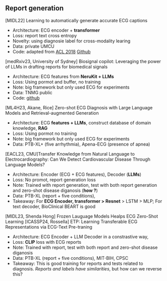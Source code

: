 
## Report generation

[MIDL22] Learning to automatically generate accurate ECG captions
  - Architecture: ECG encoder + **transformer**
  - Loss: report text cross entropy
  - Novelty: using diagnosie label for cross-modality learing
  - Data: private UMCU
  - Code: adapted from [ACL 2018](https://arxiv.org/abs/1711.08195) [Github](https://github.com/havecats/Medical-Report-Generation-OntheAutomaticGeneration?tab=readme-ov-file)

[medRxiv23, University of Sydney] Biosignal copilot: Leveraging the power of LLMs in drafting reports for biomedical signals
  - Architecture: ECG features from **NeruKit + LLMs**
  - Loss: Using pormot and buffer, no training
  - Note: big framework but only used ECG for experiments
  - Data: TNMG public
  - Code: [github](https://github.com/NeuroSyd/signal_copilot)

[ML4H23, Akane, Rice] Zero-shot ECG Diagnosis with Large Language Models and Retrieval-augmented Generation
  - Architecture: ECG **features + LLMs**, construct database of domain knowledge, **RAG**
  - Loss: Using pormot no training
  - Note: big framework but only used ECG for experiments
  - Data: PTB-XL+ (five arrhythmia), Apena-ECG (presence of apnea)

[EACL23, CMU]Transfer Knowledge from Natural Language to Electrocardiography: Can We Detect Cardiovascular Disease Through Language Models?  
  - Architecture: Encoder (ECG + ECG features), Decoder (**LLMs**) 
  - Loss: No promot, report generation loss
  - Note: Trained with report generation, test with both report generation and zero-shot disease diganosis (**how ?**)
  - Data: PTB-XL (report + five conditions), 
  - Takeaway: For **ECG Encoder, transformer > Resnet** > LSTM > MLP; For text decoder, BioClinical BEART is good

[MIDL23, Shenda Hong] Frozen Lauguage Models Healps ECG Zero-Shot Learning
[ICASSP24, Rossella] ETP: Learning Transferable ECG Representations via ECG-Text Pre-traning
  - Architecture: ECG Encoder + LLM Decoder in a constrastive way, 
  - Loss: **CLIP** loss with ECG reports
  - Note: Trained with report, test with both report and zero-shot disease diganosis
  - Data: PTB-XL (report + five conditions),  MIT-BIH, CPSC 
  - Takeaway: This is good training for reports and tests related to diagnosis. *Reports and labels have similarities*, but how can we reverse this?
